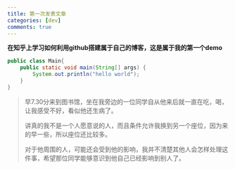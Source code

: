 ```yaml
---
title: 第一次发表文章
categories: [dev]
comments: true
---
```


**在知乎上学习如何利用github搭建属于自己的博客，这是属于我的第一个demo**

```java
public class Main{
	public static void main(String[] args) {
		System.out.println("hello world");
	}
}
```

> 早7.30分来到图书馆，坐在我旁边的一位同学自从他来后就一直在吃，喝，让我感受不好，看似他还生病了。
>
> 讲真的我不是一个人愿意说的人，而且条件允许我换到另一个座位，因为来的早一些，所以座位还比较多。
>
> 对于他周围的人，可能还会受到他的影响，我并不清楚其他人会怎样处理这件事，希望那位同学能够意识到他自己已经影响到别人了。